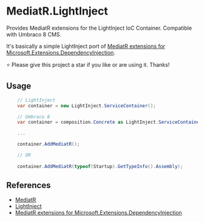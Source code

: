 # MediatR.LightInject
Provides MediatR extensions for the LightInject IoC Container. Compatible with Umbraco 8 CMS.

It's basically a simple LightInject port of [MediatR extensions for Microsoft.Extensions.DependencyInjection](https://github.com/jbogard/MediatR.Extensions.Microsoft.DependencyInjection).

:star: Please give this project a star if you like or are using it. Thanks!

## Usage

```c#
	// LightInject
	var container = new LightInject.ServiceContainer();

	// Umbraco 8
	var container = composition.Concrete as LightInject.ServiceContainer;

	...

	container.AddMediatR();

    // OR
	
	container.AddMediatR(typeof(Startup).GetTypeInfo().Assembly);
```

## References

- [MediatR](https://github.com/jbogard/MediatR)
- [LightInject](https://github.com/seesharper/lightinject/)
- [MediatR extensions for Microsoft.Extensions.DependencyInjection](https://github.com/jbogard/MediatR.Extensions.Microsoft.DependencyInjection)
